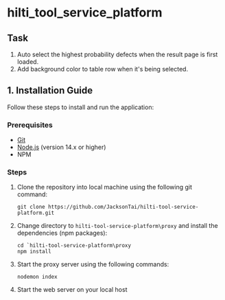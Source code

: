 # hilti_tool_service_platform

## Task
1) Auto select the highest probability defects when the result page is first loaded.
2) Add background color to table row when it's being selected.

## **1. Installation Guide**
Follow these steps to install and run the application:
### Prerequisites
- [Git](https://git-scm.com/)
- [Node.js](https://nodejs.org/en) (version 14.x or higher)
- NPM

### Steps
1. Clone the repository into local machine using the following git command:
    ```
    git clone https://github.com/JacksonTai/hilti-tool-service-platform.git
    ```

2. Change directory to `hilti-tool-service-platform\proxy` and install the dependencies (npm packages):
    ```
    cd `hilti-tool-service-platform\proxy
    npm install
    ```

3. Start the proxy server using the following commands:
    ```
    nodemon index
    ```

4. Start the web server on your local host

